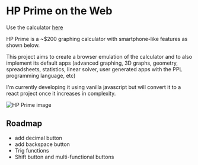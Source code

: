 # HP Prime on the Web

Use the calculator [here](https://mathewbushuru.github.io/hp-prime-web)

HP Prime is a ~$200 graphing calculator with  smartphone-like features as shown below.

This project aims to create a browser emulation of the calculator and to also implement its default apps (advanced graphing, 3D graphs, geometry, spreadsheets, statistics, linear solver, user generated apps with the PPL programming language, etc)

I'm currently developing it using vanilla javascript but will convert it to a react project once it increases in complexity.

![HP Prime image](https://upload.wikimedia.org/wikipedia/commons/thumb/4/46/HP_Prime_Graphing_Calculator.jpg/440px-HP_Prime_Graphing_Calculator.jpg)


## Roadmap
- add decimal button
- add backspace button
- Trig functions 
- Shift button and  multi-functional buttons